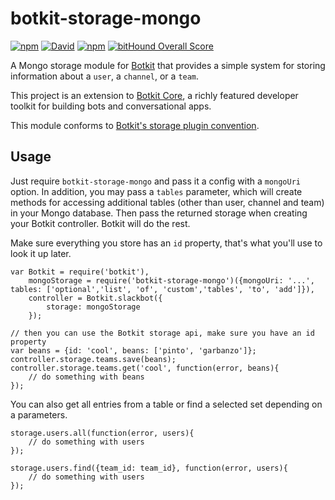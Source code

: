 # botkit-storage-mongo

[![npm](https://img.shields.io/npm/v/botkit.svg)](https://www.npmjs.com/package/botkit-storage-mongo)
[![David](https://img.shields.io/david/howdyai/botkit.svg)](https://david-dm.org/howdyai/botkit-storage-mongo)
[![npm](https://img.shields.io/npm/l/botkit-storage-mongo.svg)](https://spdx.org/licenses/MIT)
[![bitHound Overall Score](https://www.bithound.io/github/howdyai/botkit/badges/score.svg)](https://www.bithound.io/github/howdyai/botkit-storage-mongo)

A Mongo storage module for [Botkit](https://botkit.ai) that provides a simple
system for storing information about a `user`, a `channel`, or a `team`.

This project is an extension to [Botkit Core](https://github.com/howdyai/botkit),
a richly featured developer toolkit for building bots and conversational apps.

This module conforms to [Botkit's storage plugin convention](https://github.com/howdyai/botkit/blob/master/docs/storage.md).


## Usage

Just require `botkit-storage-mongo` and pass it a config with a `mongoUri` option. In addition, you may pass a `tables` parameter, which will create methods for accessing additional tables (other than user, channel and team) in your Mongo database.
Then pass the returned storage when creating your Botkit controller. Botkit will do the rest.

Make sure everything you store has an `id` property, that's what you'll use to look it up later.

```
var Botkit = require('botkit'),
    mongoStorage = require('botkit-storage-mongo')({mongoUri: '...', tables: ['optional','list', 'of', 'custom','tables', 'to', 'add']}),
    controller = Botkit.slackbot({
        storage: mongoStorage
    });
```

```
// then you can use the Botkit storage api, make sure you have an id property
var beans = {id: 'cool', beans: ['pinto', 'garbanzo']};
controller.storage.teams.save(beans);
controller.storage.teams.get('cool', function(error, beans){
    // do something with beans
});

```

You can also get all entries from a table or find a selected set depending on a parameters.

```
storage.users.all(function(error, users){
    // do something with users
});
```

```
storage.users.find({team_id: team_id}, function(error, users){
    // do something with users
});
```
